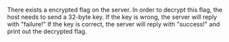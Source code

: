 There exists a encrypted flag on the server. In order to decrypt this flag, the host needs to send a 32-byte key. 
If the key is wrong, the server will reply with "failure!"
If the key is correct, the server will reply with "success!" and print out the decrypted flag.